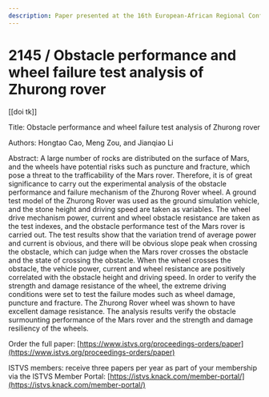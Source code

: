 ```yaml
---
description: Paper presented at the 16th European-African Regional Conference of the ISTVS
---
```


# 2145 / Obstacle performance and wheel failure test analysis of Zhurong rover

\[\[doi tk]]

Title: Obstacle performance and wheel failure test analysis of Zhurong rover

Authors: Hongtao Cao, Meng Zou, and Jianqiao Li

Abstract: A large number of rocks are distributed on the surface of Mars, and the wheels have potential risks such as puncture and fracture, which pose a threat to the trafficability of the Mars rover. Therefore, it is of great significance to carry out the experimental analysis of the obstacle performance and failure mechanism of the Zhurong Rover wheel. A ground test model of the Zhurong Rover was used as the ground simulation vehicle, and the stone height and driving speed are taken as variables. The wheel drive mechanism power, current and wheel obstacle resistance are taken as the test indexes, and the obstacle performance test of the Mars rover is carried out. The test results show that the variation trend of average power and current is obvious, and there will be obvious slope peak when crossing the obstacle, which can judge when the Mars rover crosses the obstacle and the state of crossing the obstacle. When the wheel crosses the obstacle, the vehicle power, current and wheel resistance are positively correlated with the obstacle height and driving speed. In order to verify the strength and damage resistance of the wheel, the extreme driving conditions were set to test the failure modes such as wheel damage, puncture and fracture. The Zhurong Rover wheel was shown to have excellent damage resistance. The analysis results verify the obstacle surmounting performance of the Mars rover and the strength and damage resiliency of the wheels.

Order the full paper: [https://www.istvs.org/proceedings-orders/paper](https://www.istvs.org/proceedings-orders/paper)

ISTVS members: receive three papers per year as part of your membership via the ISTVS Member Portal: [https://istvs.knack.com/member-portal/](https://istvs.knack.com/member-portal/)

